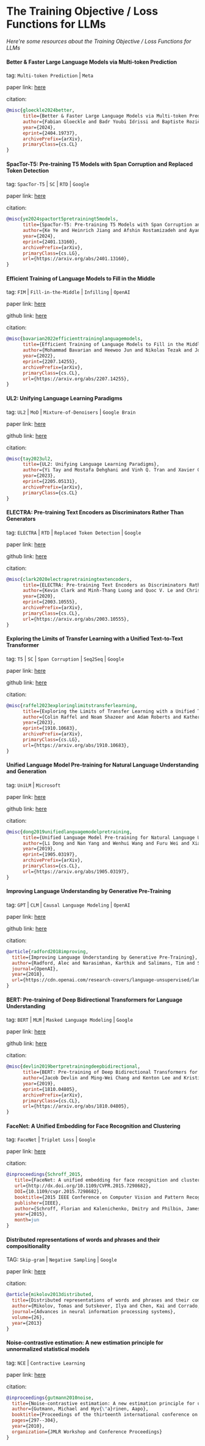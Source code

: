 # The Training Objective / Loss Functions for LLMs
*Here're some resources about the Training Objective / Loss Functions for LLMs*


#### Better & Faster Large Language Models via Multi-token Prediction

tag: `Multi-token Prediction` | `Meta`

paper link: [here](https://arxiv.org/pdf/2404.19737)

citation:

```bibtex
@misc{gloeckle2024better,
      title={Better & Faster Large Language Models via Multi-token Prediction}, 
      author={Fabian Gloeckle and Badr Youbi Idrissi and Baptiste Rozière and David Lopez-Paz and Gabriel Synnaeve},
      year={2024},
      eprint={2404.19737},
      archivePrefix={arXiv},
      primaryClass={cs.CL}
}
```


#### SpacTor-T5: Pre-training T5 Models with Span Corruption and Replaced Token Detection

tag: `SpacTor-T5` | `SC` | `RTD` | `Google`

paper link: [here](https://arxiv.org/pdf/2401.13160)

citation:

```bibtex
@misc{ye2024spactort5pretrainingt5models,
      title={SpacTor-T5: Pre-training T5 Models with Span Corruption and Replaced Token Detection}, 
      author={Ke Ye and Heinrich Jiang and Afshin Rostamizadeh and Ayan Chakrabarti and Giulia DeSalvo and Jean-François Kagy and Lazaros Karydas and Gui Citovsky and Sanjiv Kumar},
      year={2024},
      eprint={2401.13160},
      archivePrefix={arXiv},
      primaryClass={cs.LG},
      url={https://arxiv.org/abs/2401.13160}, 
}
```


#### Efficient Training of Language Models to Fill in the Middle

tag: `FIM` | `Fill-in-the-Middle` | `Infilling` | `OpenAI`

paper link: [here](https://arxiv.org/pdf/2207.14255)

github link: [here](https://github.com/openai/human-eval-infilling)

citation:

```bibtex
@misc{bavarian2022efficienttraininglanguagemodels,
      title={Efficient Training of Language Models to Fill in the Middle}, 
      author={Mohammad Bavarian and Heewoo Jun and Nikolas Tezak and John Schulman and Christine McLeavey and Jerry Tworek and Mark Chen},
      year={2022},
      eprint={2207.14255},
      archivePrefix={arXiv},
      primaryClass={cs.CL},
      url={https://arxiv.org/abs/2207.14255}, 
}
```


#### UL2: Unifying Language Learning Paradigms

tag: `UL2` | `MoD` | `Mixture-of-Denoisers` | `Google Brain`

paper link: [here](https://arxiv.org/pdf/2205.05131.pdf)

github link: [here](https://github.com/google-research/google-research/tree/master/ul2)

citation:

```bibtex
@misc{tay2023ul2,
      title={UL2: Unifying Language Learning Paradigms}, 
      author={Yi Tay and Mostafa Dehghani and Vinh Q. Tran and Xavier Garcia and Jason Wei and Xuezhi Wang and Hyung Won Chung and Siamak Shakeri and Dara Bahri and Tal Schuster and Huaixiu Steven Zheng and Denny Zhou and Neil Houlsby and Donald Metzler},
      year={2023},
      eprint={2205.05131},
      archivePrefix={arXiv},
      primaryClass={cs.CL}
}
```

#### ELECTRA: Pre-training Text Encoders as Discriminators Rather Than Generators

tag: `ELECTRA` | `RTD` | `Replaced Token Detection` | `Google`

paper link: [here](https://arxiv.org/pdf/2003.10555)

github link: [here](https://github.com/google-research/electra)

citation:

```bibtex
@misc{clark2020electrapretrainingtextencoders,
      title={ELECTRA: Pre-training Text Encoders as Discriminators Rather Than Generators}, 
      author={Kevin Clark and Minh-Thang Luong and Quoc V. Le and Christopher D. Manning},
      year={2020},
      eprint={2003.10555},
      archivePrefix={arXiv},
      primaryClass={cs.CL},
      url={https://arxiv.org/abs/2003.10555}, 
}
```


#### Exploring the Limits of Transfer Learning with a Unified Text-to-Text Transformer

tag: `T5` | `SC` | `Span Corruption` | `Seq2Seq` | `Google`

paper link: [here](https://arxiv.org/pdf/1910.10683)

github link: [here](https://github.com/google-research/text-to-text-transfer-transformer)

citation:

```bibtex
@misc{raffel2023exploringlimitstransferlearning,
      title={Exploring the Limits of Transfer Learning with a Unified Text-to-Text Transformer}, 
      author={Colin Raffel and Noam Shazeer and Adam Roberts and Katherine Lee and Sharan Narang and Michael Matena and Yanqi Zhou and Wei Li and Peter J. Liu},
      year={2023},
      eprint={1910.10683},
      archivePrefix={arXiv},
      primaryClass={cs.LG},
      url={https://arxiv.org/abs/1910.10683}, 
}
```


#### Unified Language Model Pre-training for Natural Language Understanding and Generation

tag: `UniLM` | `Microsoft`

paper link: [here](https://arxiv.org/pdf/1905.03197)

github link: [here](https://github.com/microsoft/unilm)

citation:

```bibtex
@misc{dong2019unifiedlanguagemodelpretraining,
      title={Unified Language Model Pre-training for Natural Language Understanding and Generation}, 
      author={Li Dong and Nan Yang and Wenhui Wang and Furu Wei and Xiaodong Liu and Yu Wang and Jianfeng Gao and Ming Zhou and Hsiao-Wuen Hon},
      year={2019},
      eprint={1905.03197},
      archivePrefix={arXiv},
      primaryClass={cs.CL},
      url={https://arxiv.org/abs/1905.03197}, 
}
```

#### Improving Language Understanding by Generative Pre-Training

tag: `GPT` | `CLM` | `Causal Language Modeling` | `OpenAI`

paper link: [here](https://cdn.openai.com/research-covers/language-unsupervised/language_understanding_paper.pdf)

github link: [here](https://github.com/openai/finetune-transformer-lm)

citation:

```bibtex
@article{radford2018improving,
  title={Improving Language Understanding by Generative Pre-Training},
  author={Radford, Alec and Narasimhan, Karthik and Salimans, Tim and Sutskever, Ilya},
  journal={OpenAI},
  year={2018},
  url={https://cdn.openai.com/research-covers/language-unsupervised/language_understanding_paper.pdf}
}
```


#### BERT: Pre-training of Deep Bidirectional Transformers for Language Understanding

tag: `BERT` | `MLM` | `Masked Language Modeling` | `Google`

paper link: [here](https://arxiv.org/pdf/1810.04805)

github link: [here](https://github.com/google-research/bert)

citation:

```bibtex
@misc{devlin2019bertpretrainingdeepbidirectional,
      title={BERT: Pre-training of Deep Bidirectional Transformers for Language Understanding}, 
      author={Jacob Devlin and Ming-Wei Chang and Kenton Lee and Kristina Toutanova},
      year={2019},
      eprint={1810.04805},
      archivePrefix={arXiv},
      primaryClass={cs.CL},
      url={https://arxiv.org/abs/1810.04805}, 
}
```


#### FaceNet: A Unified Embedding for Face Recognition and Clustering

tag: `FaceNet` | `Triplet Loss` | `Google`

paper link: [here](https://arxiv.org/pdf/1503.03832.pdf)

citation:

```bibtex
@inproceedings{Schroff_2015,
   title={FaceNet: A unified embedding for face recognition and clustering},
   url={http://dx.doi.org/10.1109/CVPR.2015.7298682},
   DOI={10.1109/cvpr.2015.7298682},
   booktitle={2015 IEEE Conference on Computer Vision and Pattern Recognition (CVPR)},
   publisher={IEEE},
   author={Schroff, Florian and Kalenichenko, Dmitry and Philbin, James},
   year={2015},
   month=jun 
}
```


#### Distributed representations of words and phrases and their compositionality

TAG: `Skip-gram` | `Negative Sampling` | `Google`

paper link: [here](https://proceedings.neurips.cc/paper/2013/file/9aa42b31882ec039965f3c4923ce901b-Paper.pdf)

citation:

```bibtex
@article{mikolov2013distributed,
  title={Distributed representations of words and phrases and their compositionality},
  author={Mikolov, Tomas and Sutskever, Ilya and Chen, Kai and Corrado, Greg S and Dean, Jeff},
  journal={Advances in neural information processing systems},
  volume={26},
  year={2013}
}
```


#### Noise-contrastive estimation: A new estimation principle for unnormalized statistical models

tag: `NCE` | `Contractive Learning`

paper link: [here](http://proceedings.mlr.press/v9/gutmann10a/gutmann10a.pdf)

citation:

```bibtex
@inproceedings{gutmann2010noise,
  title={Noise-contrastive estimation: A new estimation principle for unnormalized statistical models},
  author={Gutmann, Michael and Hyv{\"a}rinen, Aapo},
  booktitle={Proceedings of the thirteenth international conference on artificial intelligence and statistics},
  pages={297--304},
  year={2010},
  organization={JMLR Workshop and Conference Proceedings}
}
```